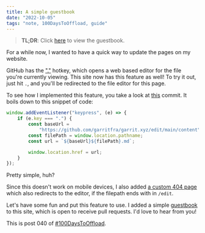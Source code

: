 ```yaml
---
title: A simple guestbook
date: "2022-10-05"
tags: "note, 100DaysToOffload, guide"
---
```


> **TL;DR**: Click [here](/guestbook) to view the guestbook.

For a while now, I wanted to have a quick way to update the pages on my website.

GitHub has the
["."](https://docs.github.com/en/get-started/using-github/keyboard-shortcuts#source-code-editing)
hotkey, which opens a web based editor for the file you're currently viewing.
This site now has this feature as well! To try it out, just hit `.`, and you'll
be redirected to the file editor for this page.

To see how I implemented this feature, you take a look at
[this](https://github.com/garritfra/garrit.xyz/commit/658efa3a3ebfebebbf74d0eb6aae6c1cc9566516)
commit. It boils down to this snippet of code:

```js
window.addEventListener("keypress", (e) => {
    if (e.key === ".") {
        const baseUrl =
            "https://github.com/garritfra/garrit.xyz/edit/main/content";
        const filePath = window.location.pathname;
        const url = `${baseUrl}${filePath}.md`;

        window.location.href = url;
    }
});
```

Pretty simple, huh?

Since this doesn't work on mobile devices, I also added [a custom 404
page](https://github.com/garritfra/garrit.xyz/commit/8c374a8bc0b66192c454300489fee52e7299c9dd#diff-2cbafea0c9dff483ebab9ad670b1cdb3eb7aac552f9c161e42fee84c2efe3a69)
which also redirects to the editor, if the filepath ends with in `/edit`.

Let's have some fun and put this feature to use. I added a simple
[guestbook](/guestbook) to this site, which is open to receive pull requests.
I'd love to hear from you!

This is post 040 of [#100DaysToOffload](https://100daystooffload.com/).